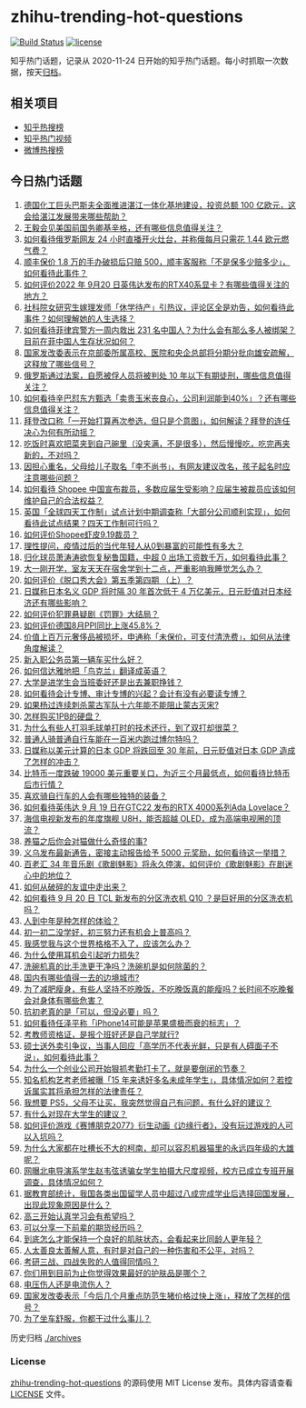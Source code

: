 # zhihu-trending-hot-questions

[![Build Status](https://github.com/justjavac/zhihu-trending-hot-questions/workflows/ci/badge.svg?branch=master)](https://github.com/justjavac/zhihu-trending-hot-questions/actions)
[![license](https://img.shields.io/github/license/justjavac/zhihu-trending-hot-questions)](https://github.com/justjavac/zhihu-trending-hot-questions/blob/master/LICENSE)

知乎热门话题，记录从 2020-11-24 日开始的知乎热门话题。每小时抓取一次数据，按天[归档](./archives)。

## 相关项目

- [知乎热搜榜](https://github.com/justjavac/zhihu-trending-top-search)
- [知乎热门视频](https://github.com/justjavac/zhihu-trending-hot-video)
- [微博热搜榜](https://github.com/justjavac/weibo-trending-hot-search)

## 今日热门话题

<!-- BEGIN -->
<!-- 最后更新时间 Wed Sep 21 2022 06:27:55 GMT+0800 (China Standard Time) -->

1. [德国化工巨头巴斯夫全面推进湛江一体化基地建设，投资总额 100 亿欧元，这会给湛江发展带来哪些帮助？](https://www.zhihu.com/question/544376659)
1. [王毅会见美国前国务卿基辛格，还有哪些信息值得关注？](https://www.zhihu.com/question/554490742)
1. [如何看待俄罗斯网友 24 小时直播开火灶台，并称俄每月只需花 1.44 欧元燃气费？](https://www.zhihu.com/question/554451079)
1. [顺丰保价 1.8 万的手办破损后只赔 500，顺丰客服称「不是保多少赔多少」，如何看待此事件？](https://www.zhihu.com/question/554372466)
1. [如何评价2022 年 9月20 日英伟达发布的RTX40系显卡？有哪些值得关注的地方？](https://www.zhihu.com/question/554597854)
1. [社科院女研究生嫁理发师「休学待产」引热议，评论区全是劝告，如何看待此事件？如何理解她的人生选择？](https://www.zhihu.com/question/554469030)
1. [如何看待菲律宾警方一周内救出 231 名中国人？为什么会有那么多人被绑架？目前在菲中国人生存状况如何？](https://www.zhihu.com/question/554329044)
1. [国家发改委表示在京部委所属高校、医院和央企总部将分期分批向雄安疏解，这释放了哪些信号？](https://www.zhihu.com/question/554469628)
1. [俄罗斯通过法案，自愿被俘人员将被判处 10 年以下有期徒刑，哪些信息值得关注？](https://www.zhihu.com/question/554587117)
1. [如何看待辛巴怼东方甄选「卖贵玉米丧良心，公司利润能到40%」？还有哪些信息值得关注？](https://www.zhihu.com/question/554339348)
1. [拜登改口称「一开始打算再次参选，但只是个意图」，如何解读？拜登的连任决心为何有所动摇？](https://www.zhihu.com/question/554471667)
1. [吃饭时喜欢把菜夹到自己碗里（没夹满，不是很多），然后慢慢吃，吃完再夹新的，不对吗？](https://www.zhihu.com/question/497123494)
1. [因担心重名，父母给儿子取名「李不尚书」，有网友建议改名，孩子起名时应注意哪些问题？](https://www.zhihu.com/question/554341309)
1. [如何看待 Shopee 中国宣布裁员，多数应届生受影响？应届生被裁员应该如何维护自己的合法权益？](https://www.zhihu.com/question/554420065)
1. [英国「全球四天工作制」试点计划中期调查称「大部分公司顺利实现」，如何看待此试点结果？四天工作制可行吗？](https://www.zhihu.com/question/554513461)
1. [如何评价Shopee虾皮9.19裁员？](https://www.zhihu.com/question/554345591)
1. [理性提问，疫情过后的当代年轻人从0到暴富的可能性有多大？](https://www.zhihu.com/question/552773960)
1. [归化球员萧涛涛欲恢复秘鲁国籍，中超 0 出场工资数千万，如何看待此事？](https://www.zhihu.com/question/554410113)
1. [大一刚开学，室友天天在宿舍学到十二点，严重影响我睡觉怎么办？](https://www.zhihu.com/question/554421561)
1. [如何评价《脱口秀大会》第五季第四期 （上）？](https://www.zhihu.com/question/554534280)
1. [日媒称日本名义 GDP 将时隔 30 年首次低于 4 万亿美元，日元贬值对日本经济还有哪些影响？](https://www.zhihu.com/question/554436145)
1. [如何评价犯罪悬疑剧《罚罪》大结局？](https://www.zhihu.com/question/554573983)
1. [如何评价德国8月PPI同比上涨45.8%？](https://www.zhihu.com/question/554572836)
1. [价值上百万元奢侈品被损坏，申通称「未保价，可支付清洗费」，如何从法律角度解读？](https://www.zhihu.com/question/554433039)
1. [新入职公务员第一辆车买什么好？](https://www.zhihu.com/question/554234229)
1. [如何信达雅地把「鸟克兰」翻译成英语？](https://www.zhihu.com/question/552219864)
1. [大学是进学生会当班委好还是出去兼职挣钱？](https://www.zhihu.com/question/554405744)
1. [如何看待会计专博、审计专博的兴起？会计有没有必要读专博？](https://www.zhihu.com/question/553816254)
1. [如果杨过连续刺杀蒙古军队十六年能不能阻止蒙古灭宋?](https://www.zhihu.com/question/548245186)
1. [怎样购买1PB的硬盘？](https://www.zhihu.com/question/537947704)
1. [为什么有些人打羽毛球单打时的技术还行，到了双打却很菜？](https://www.zhihu.com/question/525808144)
1. [普通人骑普通自行车能在一百米内跑过博尔特吗？](https://www.zhihu.com/question/474573994)
1. [日媒称以美元计算的日本 GDP 将跌回至 30 年前，日元贬值对日本 GDP 造成了怎样的冲击？](https://www.zhihu.com/question/554402360)
1. [比特币一度跌破 19000 美元重要关口，为近三个月最低点，如何看待比特币后市行情？](https://www.zhihu.com/question/554436137)
1. [喜欢骑自行车的人会有哪些独特的装备？](https://www.zhihu.com/question/553544848)
1. [如何看待英伟达 9 月 19 日在GTC22 发布的RTX 4000系列Ada Lovelace？](https://www.zhihu.com/question/554597891)
1. [海信电视新发布的年度旗舰 U8H，能否超越 OLED，成为高端电视圈的顶流？](https://www.zhihu.com/question/553970821)
1. [养猫之后你会对猫做什么奇怪的事?](https://www.zhihu.com/question/550272305)
1. [义乌发布最新通告，密接主动报告给予 5000 元奖励，如何看待这一举措？](https://www.zhihu.com/question/554481004)
1. [百老汇 34 年音乐剧《歌剧魅影》将永久停演，如何评价《歌剧魅影》在剧迷心中的地位？](https://www.zhihu.com/question/554026162)
1. [如何从破碎的友谊中走出来？](https://www.zhihu.com/question/554394402)
1. [如何看待 9 月 20 日 TCL 新发布的分区洗衣机 Q10 ？是巨好用的分区洗衣机吗？](https://www.zhihu.com/question/554467701)
1. [人到中年是种怎样的体验？](https://www.zhihu.com/question/28596096)
1. [初一初二没学好，初三努力还有机会上普高吗？](https://www.zhihu.com/question/552840875)
1. [我感觉我与这个世界格格不入了，应该怎么办？](https://www.zhihu.com/question/554418562)
1. [为什么使用耳机会引起听力损失?](https://www.zhihu.com/question/551274661)
1. [洗碗机真的比手洗更干净吗？洗碗机是如何除菌的？](https://www.zhihu.com/question/552078951)
1. [国内有哪些值得一去的边境城市?](https://www.zhihu.com/question/49031995)
1. [为了减肥瘦身，有些人坚持不吃晚饭，不吃晚饭真的能瘦吗？长时间不吃晚餐会对身体有哪些危害？](https://www.zhihu.com/question/554330882)
1. [抗初老真的是「可以，但没必要」吗？](https://www.zhihu.com/question/554459490)
1. [如何看待任泽平称「iPhone14可能是苹果盛极而衰的标志」？](https://www.zhihu.com/question/554460269)
1. [考教师资格证，是报个班好还是自己学就行?](https://www.zhihu.com/question/553596548)
1. [硕士送外卖引争议，当事人回应「高学历不代表光鲜，只是有人碍面子不说」，如何看待此事？](https://www.zhihu.com/question/554365044)
1. [为什么一个创业公司开始狠抓考勤打卡了，就是要倒闭的节奏？](https://www.zhihu.com/question/454797529)
1. [知名机构艺考老师被曝「15 年来诱奸多名未成年学生」，具体情况如何？若控诉属实其将承担怎样的法律责任？](https://www.zhihu.com/question/554449935)
1. [我想要 PS5，父母不让买，我突然觉得自己有问题，有什么好的建议？](https://www.zhihu.com/question/554223263)
1. [有什么对现在大学生的建议？](https://www.zhihu.com/question/306275416)
1. [如何评价游戏《赛博朋克2077》衍生动画《边缘行者》，没有玩过游戏的人可以入坑吗？](https://www.zhihu.com/question/553447567)
1. [为什么大家都在吐槽长不大的柯南，却可以容忍机器猫里的永远四年级的大雄呢？](https://www.zhihu.com/question/34628099)
1. [网曝北电导演系学生赵韦弦诱骗女学生拍摄大尺度视频，校方已成立专班开展调查，具体情况如何？](https://www.zhihu.com/question/554438239)
1. [据教育部统计，我国各类出国留学人员中超过八成完成学业后选择回国发展，出现此现象原因是什么？](https://www.zhihu.com/question/554443196)
1. [高三开始认真学习会有希望吗？](https://www.zhihu.com/question/552881976)
1. [可以分享一下前辈的期货经历吗？](https://www.zhihu.com/question/543787303)
1. [到底怎么才能保持一个良好的肌肤状态，会看起来比同龄人更年轻？](https://www.zhihu.com/question/528708593)
1. [人太善良太善解人意，有时是对自己的一种伤害和不公平，对吗？](https://www.zhihu.com/question/546654947)
1. [考研三战、四战失败的人值得同情吗？](https://www.zhihu.com/question/549672585)
1. [你们用到目前为止你觉得效果最好的护肤品是哪个？](https://www.zhihu.com/question/552703012)
1. [电压伤人还是电流伤人？](https://www.zhihu.com/question/545397388)
1. [国家发改委表示「今后几个月重点防范生猪价格过快上涨」，释放了怎样的信号？](https://www.zhihu.com/question/554333715)
1. [为了坐车舒服，你都干过什么事儿？](https://www.zhihu.com/question/554401027)

<!-- END -->

历史归档 [./archives](./archives)

### License

[zhihu-trending-hot-questions](https://github.com/justjavac/zhihu-trending-hot-questions)
的源码使用 MIT License 发布。具体内容请查看 [LICENSE](./LICENSE) 文件。
